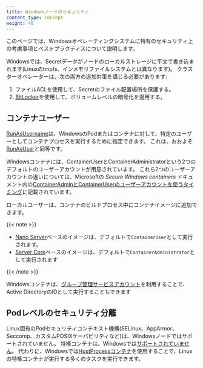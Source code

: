 ```yaml
---
title: Windowsノードのセキュリティ
content_type: concept
weight: 40
---
```


<!-- overview -->

このページでは、Windowsオペレーティングシステムに特有のセキュリティ上の考慮事項とベストプラクティスについて説明します。

<!-- body -->

Windowsでは、Secretデータがノードのローカルストレージに平文で書き込まれます(Linuxのtmpfs、インメモリファイルシステムとは異なります)。
クラスターオペレーターは、次の両方の追加対策を講じる必要があります:

1. ファイルACLを使用して、Secretのファイル配置場所を保護する。
2. [BitLocker](https://docs.microsoft.com/windows/security/information-protection/bitlocker/bitlocker-how-to-deploy-on-windows-server)を使用して、ボリュームレベルの暗号化を適用する。

## コンテナユーザー

[RunAsUsername](/docs/tasks/configure-pod-container/configure-runasusername)は、WindowsのPodまたはコンテナに対して、特定のユーザーとしてコンテナプロセスを実行するために指定できます。
これは、おおよそ[RunAsUser](/docs/concepts/security/pod-security-policy/#users-and-groups)と同等です。

Windowsコンテナには、ContainerUserとContainerAdministratorという2つのデフォルトのユーザーアカウントが用意されています。
これら2つのユーザーアカウントの違いについては、Microsoftの _Secure Windows containers_ ドキュメント内の[ContainerAdminとContainerUserのユーザーアカウントを使うタイミング](https://docs.microsoft.com/ja-jp/virtualization/windowscontainers/manage-containers/container-security#when-to-use-containeradmin-and-containeruser-user-accounts)に記載されています。

ローカルユーザーは、コンテナのビルドプロセス中にコンテナイメージに追加できます。

{{< note >}}

* [Nano Server](https://hub.docker.com/_/microsoft-windows-nanoserver)ベースのイメージは、デフォルトで`ContainerUser`として実行されます。
* [Server Core](https://hub.docker.com/_/microsoft-windows-servercore)ベースのイメージは、デフォルトで`ContainerAdministrator`として実行されます

{{< /note >}}

Windowsコンテナは、[グループ管理サービスアカウント](/ja/docs/tasks/configure-pod-container/configure-gmsa/)を利用することで、Active DirectoryのIDとして実行することもできます

## Podレベルのセキュリティ分離

Linux固有のPodセキュリティコンテキスト機構(SELinux、AppArmor、Seccomp、カスタムPOSIXケーパビリティなど)は、Windowsノードではサポートされていません。
特権コンテナは、Windowsでは[サポートされていません](/docs/concepts/windows/intro/#compatibility-v1-pod-spec-containers-securitycontext)。
代わりに、Windowsでは[HostProcessコンテナ](/docs/tasks/configure-pod-container/create-hostprocess-pod)を使用することで、Linuxの特権コンテナが実行する多くのタスクを実行できます。
